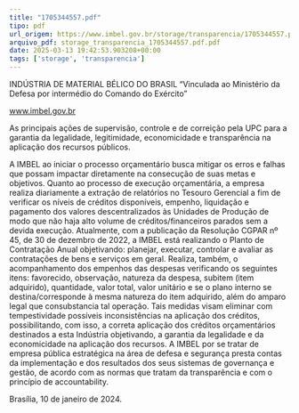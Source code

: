 ```yaml
---
title: "1705344557.pdf"
tipo: pdf
url_origem: https://www.imbel.gov.br/storage/transparencia/1705344557.pdf
arquivo_pdf: storage_transparencia_1705344557.pdf.pdf
date: 2025-03-13 19:42:53.903208+00:00
tags: ['storage', 'transparencia']
---
```


 
 
INDÚSTRIA DE MATERIAL BÉLICO DO BRASIL 
“Vinculada ao Ministério da Defesa por intermédio do Comando do Exército” 
 
 
 
 
www.imbel.gov.br 
 
 
As principais ações de supervisão, controle e de correição pela UPC para a 
garantia da legalidade, legitimidade, economicidade e transparência na 
aplicação dos recursos públicos. 
 
 
A IMBEL ao iniciar o processo orçamentário busca mitigar os erros e falhas que possam 
impactar diretamente na consecução de suas metas e objetivos. 
Quanto ao processo de execução orçamentária, a empresa realiza diariamente a extração de 
relatórios no Tesouro Gerencial a fim de verificar os níveis de créditos disponíveis, empenho, 
liquidação e pagamento dos valores descentralizados às Unidades de Produção de modo que não 
haja alto volume de créditos/financeiros parados sem a devida execução. 
Atualmente, com a publicação da Resolução CGPAR nº 45, de 30 de dezembro de 2022, a 
IMBEL está realizando o Planto de Contratação Anual objetivando: planejar, executar, controlar e 
avaliar as contratações de bens e serviços em geral. 
Realiza, também, o acompanhamento dos empenhos das despesas verificando os seguintes 
itens: favorecido, observação, natureza da despesa, subitem (item adquirido), quantidade, valor 
total, valor unitário e se o plano interno se destina/corresponde à mesma natureza do item 
adquirido, além do amparo legal que consubstancia tal operação. Tais medidas visam eliminar com 
tempestividade possíveis inconsistências na aplicação dos créditos, possibilitando, com isso, a correta 
aplicação dos créditos orçamentários destinados a esta Indústria objetivando, a garantia da 
legalidade e da economicidade na aplicação dos recursos. 
A IMBEL por se tratar de empresa pública estratégica na área de defesa e segurança presta 
contas da implementação e dos resultados dos seus sistemas de governança e gestão, de acordo com 
as normas que tratam da transparência e com o princípio de accountability.  
 
 
Brasília, 10 de janeiro de 2024. 
 
 
 

